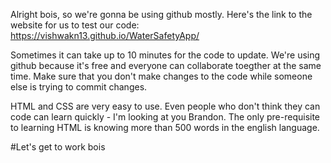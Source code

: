 Alright bois, so we're gonna be using github mostly. Here's the link to the website for us to test our code: https://vishwakn13.github.io/WaterSafetyApp/ 

Sometimes it can take up to 10 minutes for the code to update. We're using github because it's free and everyone can collaborate toegther at the same time. Make sure that you don't make changes to the code while someone else is trying to commit changes. 

HTML and CSS are very easy to use. Even people who don't think they can code can learn quickly - I'm looking at you Brandon. The only pre-requisite to learning HTML is knowing more than 500 words in the english language.

#Let's get to work bois
